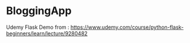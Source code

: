 # BloggingApp
Udemy Flask Demo
from : https://www.udemy.com/course/python-flask-beginners/learn/lecture/9280482
